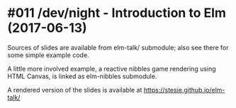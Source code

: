 # #011 /dev/night - Introduction to Elm (2017-06-13)

Sources of slides are available from elm-talk/ submodule;
also see there for some simple example code.

A little more involved example, a reactive nibbles game
rendering using HTML Canvas, is linked as elm-nibbles submodule.

A rendered version of the slides is available at
https://stesie.github.io/elm-talk/

